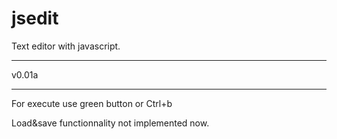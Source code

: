 # jsedit

Text editor with javascript.

<hr>
v0.01a
<hr>
For execute use green button or Ctrl+b

Load&save functionnality not implemented now.